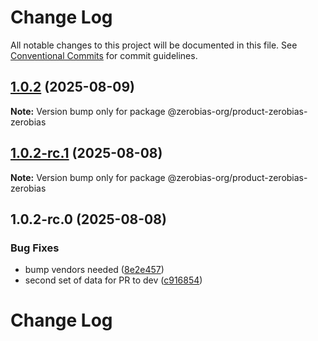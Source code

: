 # Change Log

All notable changes to this project will be documented in this file.
See [Conventional Commits](https://conventionalcommits.org) for commit guidelines.

## [1.0.2](https://github.com/zerobias-org/product/compare/@zerobias-org/product-zerobias-zerobias@1.0.2-rc.1...@zerobias-org/product-zerobias-zerobias@1.0.2) (2025-08-09)

**Note:** Version bump only for package @zerobias-org/product-zerobias-zerobias





## [1.0.2-rc.1](https://github.com/zerobias-org/product/compare/@zerobias-org/product-zerobias-zerobias@1.0.2-rc.0...@zerobias-org/product-zerobias-zerobias@1.0.2-rc.1) (2025-08-08)

**Note:** Version bump only for package @zerobias-org/product-zerobias-zerobias





## 1.0.2-rc.0 (2025-08-08)


### Bug Fixes

* bump vendors needed ([8e2e457](https://github.com/zerobias-org/product/commit/8e2e457e0b5d7141a05e8f2c178bc2854f2b7178))
* second set of data for PR to dev ([c916854](https://github.com/zerobias-org/product/commit/c916854bcf229b1c2042ffdea18472d66a061aaf))





# Change Log
